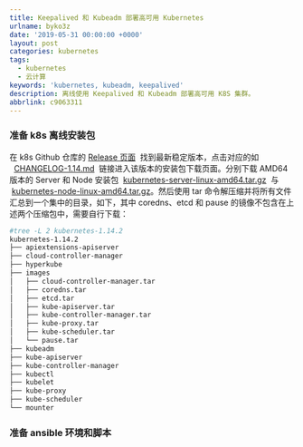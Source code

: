 ```yaml
---
title: Keepalived 和 Kubeadm 部署高可用 Kubernetes
urlname: byko3z
date: '2019-05-31 00:00:00 +0000'
layout: post
categories: kubernetes
tags:
  - kubernetes
  - 云计算
keywords: 'kubernetes, kubeadm, keepalived'
description: 离线使用 Keepalived 和 Kubeadm 部署高可用 K8S 集群。
abbrlink: c9063311
---
```


### 准备 k8s 离线安装包

在 k8s Github 仓库的 [Release 页面](https://github.com/kubernetes/kubernetes/releases)  找到最新稳定版本，点击对应的如   [CHANGELOG-1.14.md](https://github.com/kubernetes/kubernetes/blob/master/CHANGELOG-1.14.md#downloads-for-v1142)  链接进入该版本的安装包下载页面。分别下载 AMD64 版本的 Server 和 Node 安装包  [kubernetes-server-linux-amd64.tar.gz](https://dl.k8s.io/v1.14.2/kubernetes-server-linux-amd64.tar.gz)  与  [kubernetes-node-linux-amd64.tar.gz](https://dl.k8s.io/v1.14.2/kubernetes-node-linux-amd64.tar.gz)。然后使用 tar 命令解压缩并将所有文件汇总到一个集中的目录，如下，其中 coredns、etcd 和 pause 的镜像不包含在上述两个压缩包中，需要自行下载：

```bash
#tree -L 2 kubernetes-1.14.2
kubernetes-1.14.2
├── apiextensions-apiserver
├── cloud-controller-manager
├── hyperkube
├── images
│   ├── cloud-controller-manager.tar
│   ├── coredns.tar
│   ├── etcd.tar
│   ├── kube-apiserver.tar
│   ├── kube-controller-manager.tar
│   ├── kube-proxy.tar
│   ├── kube-scheduler.tar
│   └── pause.tar
├── kubeadm
├── kube-apiserver
├── kube-controller-manager
├── kubectl
├── kubelet
├── kube-proxy
├── kube-scheduler
└── mounter
```

### 准备 ansible 环境和脚本

